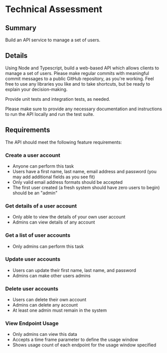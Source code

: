 # Technical Assessment

## Summary

Build an API service to manage a set of users.

## Details

Using Node and Typescript, build a web-based API which allows clients to manage a set of users. Please make regular commits with meaningful commit messages to a public GitHub repository, as you're working. Feel free to use any libraries you like and to take shortcuts, but be ready to explain your decision-making.

Provide unit tests and integration tests, as needed.

Please make sure to provide any necessary documentation and instructions to run the API locally and run the test suite.


## Requirements

The API should meet the following feature requirements:

### Create a user account

* Anyone can perform this task
* Users have a first name, last name, email address and password (you may add additional fields as you see fit)
* Only valid email address formats should be accepted
* The first user created (a fresh system should have zero users to begin) should be an "admin"

### Get details of a user account

* Only able to view the details of your own user account
* Admins can view details of any account

### Get a list of user accounts

* Only admins can perform this task

### Update user accounts

* Users can update their first name, last name, and password
* Admins can make other users admins

### Delete user accounts
* Users can delete their own account
* Admins can delete any account
* At least one admin must remain in the system

### View Endpoint Usage
* Only admins can view this data
* Accepts a time frame parameter to define the usage window
* Shows usage count of each endpoint for the usage window specified
